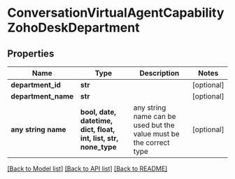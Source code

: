 # ConversationVirtualAgentCapabilityZohoDeskDepartment


## Properties
Name | Type | Description | Notes
------------ | ------------- | ------------- | -------------
**department_id** | **str** |  | [optional] 
**department_name** | **str** |  | [optional] 
**any string name** | **bool, date, datetime, dict, float, int, list, str, none_type** | any string name can be used but the value must be the correct type | [optional]

[[Back to Model list]](../README.md#documentation-for-models) [[Back to API list]](../README.md#documentation-for-api-endpoints) [[Back to README]](../README.md)


